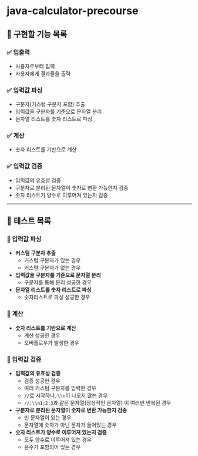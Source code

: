 # java-calculator-precourse

## 🎯 구현할 기능 목록

### ✅ 입출력

- 사용자로부터 입력
- 사용자에게 결과물을 출력

### ✅ 입력값 파싱

- 구분자(커스텀 구분자 포함) 추출
- 입력값을 구분자를 기준으로 문자열 분리
- 문자열 리스트를 숫자 리스트로 파싱

### ✅ 계산

- 숫자 리스트를 기반으로 계산

### ✅ 입력값 검증

- 입력값의 유효성 검증
- 구분자로 분리된 문자열이 숫자로 변환 가능한지 검증
- 숫자 리스트가 양수로 이루어져 있는지 검증

---

## 🚨 테스트 목록

### 🔎 입력값 파싱

- **커스텀 구분자 추출**
    - 커스텀 구분자가 있는 경우
    - 커스텀 구분자가 없는 경우
- **입력값을 구분자를 기준으로 문자열 분리**
    - 구분자를 통해 분리 성공한 경우
- **문자열 리스트를 숫자 리스트로 파싱**
    - 숫자리스트로 파싱 성공한 경우

### 🔎 계산

- **숫자 리스트를 기반으로 계산**
    - 계산 성공한 경우
    - 오버플로우가 발생한 경우

### 🔎 입력값 검증

- **입력값의 유효성 검증**
    - 검증 성공한 경우
    - 여러 커스텀 구분자를 입력한 경우
    - `//`로 시작하나, `\\n`이 나오지 않는 경우
    - `//;\\n1;2:3`과 같은 문자열(정상적인 문자열) 이 여러번 반복된 경우
- **구분자로 분리된 문자열이 숫자로 변환 가능한지 검증**
    - 빈 문자열이 있는 경우
    - 문자열에 숫자가 아닌 문자가 들어있는 경우
- **숫자 리스트가 양수로 이루어져 있는지 검증**
    - 모두 양수로 이루어져 있는 경우
    - 음수가 포함되어 있는 경우